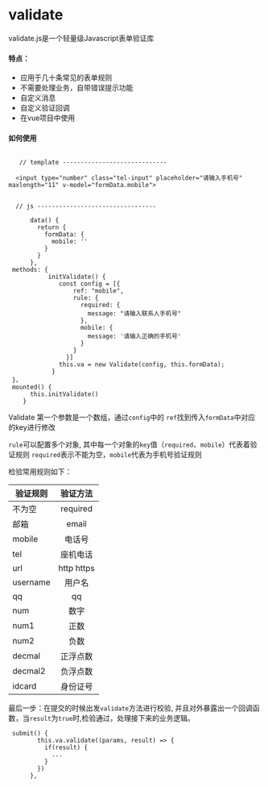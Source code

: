 validate
=
validate.js是一个轻量级Javascript表单验证库

#### 特点：
- 应用于几十条常见的表单规则
- 不需要处理业务，自带错误提示功能
- 自定义消息
- 自定义验证回调
- 在vue项目中使用

#### 如何使用

```
   
   // template -----------------------------
   
  <input type="number" class="tel-input" placeholder="请输入手机号" maxlength="11" v-model="formData.mobile">
  
  
  // js ---------------------------------
  
      data() {
        return {
          formData: {
            mobile: ''
          }
        }
      },
 methods: {
           initValidate() {
              const config = [{
                  ref: "mobile",
                  rule: {
                    required: {
                      message: "请输入联系人手机号"
                    },
                    mobile: {
                      message: '请输入正确的手机号'
                    }
                  }
                }]
              this.va = new Validate(config, this.formData);
            }  
 }，
 mounted() {
      this.initValidate()
    }

```
Validate 第一个参数是一个数组，通过`config`中的 `ref`找到传入`formData`中对应的key进行修改

`rule`可以配置多个对象, 其中每一个对象的`key`值（`required`、`mobile`）代表着验证规则 `required`表示不能为空，`mobile`代表为手机号验证规则

检验常用规则如下：

| 验证规则   |     验证方法  | 
|----------|:-------------:|
| 不为空 |  required | 
| 邮箱|  email   | 
| mobile | 电话号 | 
| tel | 座机电话 | 
| url | http https | 
| username | 用户名 | 
| qq | qq | 
| num | 数字 | 
| num1 | 正数 | 
| num2 | 负数 | 
|decmal | 正浮点数 | 
|decmal2 | 负浮点数 |
|idcard | 身份证号 |

最后一步：在提交的时候出发`validate`方法进行校验, 并且对外暴露出一个回调函数，当`result`为`true`时,检验通过，处理接下来的业务逻辑。

```
 submit() {
        this.va.validate((params, result) => {
          if(result) {
            ...
          }
        })
      },
```

